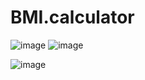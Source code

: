 # BMI.calculator

![image](https://github.com/selenpham/BMI.calculator/assets/59055154/e2f4f6ed-6b67-4007-bc90-3fa6f84b5b26)
![image](https://github.com/selenpham/BMI.calculator/assets/59055154/949ecb1b-e18c-4fbe-ad8a-7c1ea2411fd9)

![image](https://github.com/selenpham/BMI.calculator/assets/59055154/f6f1020a-6b92-4d6e-8b32-e3b98cb15b08)
